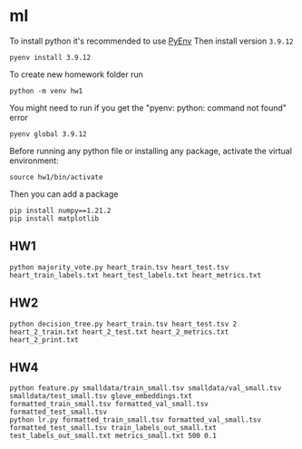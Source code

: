 # ml

To install python it's recommended to use [PyEnv](https://github.com/pyenv/pyenv)
Then install version `3.9.12`
```
pyenv install 3.9.12
```

To create new homework folder run
```
python -m venv hw1
```

You might need to run if you get the "pyenv: python: command not found" error
```
pyenv global 3.9.12
```

Before running any python file or installing any package, activate the virtual environment:
```
source hw1/bin/activate
```

Then you can add a package
```
pip install numpy==1.21.2
pip install matplotlib
```

## HW1

```
python majority_vote.py heart_train.tsv heart_test.tsv heart_train_labels.txt heart_test_labels.txt heart_metrics.txt
```

## HW2

```
python decision_tree.py heart_train.tsv heart_test.tsv 2 heart_2_train.txt heart_2_test.txt heart_2_metrics.txt heart_2_print.txt
```

## HW4

```
python feature.py smalldata/train_small.tsv smalldata/val_small.tsv smalldata/test_small.tsv glove_embeddings.txt formatted_train_small.tsv formatted_val_small.tsv formatted_test_small.tsv
python lr.py formatted_train_small.tsv formatted_val_small.tsv formatted_test_small.tsv train_labels_out_small.txt test_labels_out_small.txt metrics_small.txt 500 0.1
```